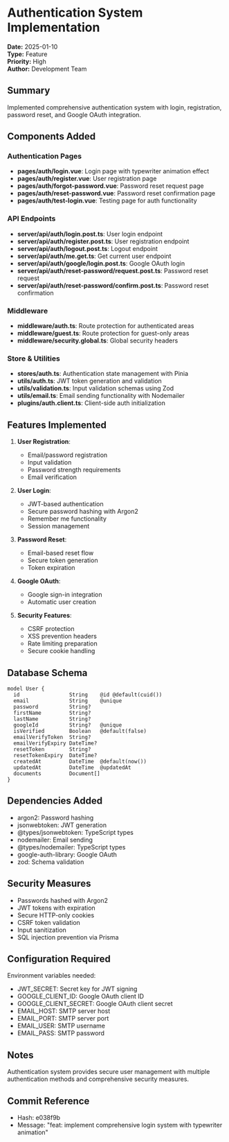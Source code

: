 # Authentication System Implementation
**Date:** 2025-01-10  
**Type:** Feature  
**Priority:** High  
**Author:** Development Team  

## Summary
Implemented comprehensive authentication system with login, registration, password reset, and Google OAuth integration.

## Components Added

### Authentication Pages
- **pages/auth/login.vue**: Login page with typewriter animation effect
- **pages/auth/register.vue**: User registration page
- **pages/auth/forgot-password.vue**: Password reset request page
- **pages/auth/reset-password.vue**: Password reset confirmation page
- **pages/auth/test-login.vue**: Testing page for auth functionality

### API Endpoints
- **server/api/auth/login.post.ts**: User login endpoint
- **server/api/auth/register.post.ts**: User registration endpoint
- **server/api/auth/logout.post.ts**: Logout endpoint
- **server/api/auth/me.get.ts**: Get current user endpoint
- **server/api/auth/google/login.post.ts**: Google OAuth login
- **server/api/auth/reset-password/request.post.ts**: Password reset request
- **server/api/auth/reset-password/confirm.post.ts**: Password reset confirmation

### Middleware
- **middleware/auth.ts**: Route protection for authenticated areas
- **middleware/guest.ts**: Route protection for guest-only areas
- **middleware/security.global.ts**: Global security headers

### Store & Utilities
- **stores/auth.ts**: Authentication state management with Pinia
- **utils/auth.ts**: JWT token generation and validation
- **utils/validation.ts**: Input validation schemas using Zod
- **utils/email.ts**: Email sending functionality with Nodemailer
- **plugins/auth.client.ts**: Client-side auth initialization

## Features Implemented
1. **User Registration**: 
   - Email/password registration
   - Input validation
   - Password strength requirements
   - Email verification

2. **User Login**:
   - JWT-based authentication
   - Secure password hashing with Argon2
   - Remember me functionality
   - Session management

3. **Password Reset**:
   - Email-based reset flow
   - Secure token generation
   - Token expiration

4. **Google OAuth**:
   - Google sign-in integration
   - Automatic user creation

5. **Security Features**:
   - CSRF protection
   - XSS prevention headers
   - Rate limiting preparation
   - Secure cookie handling

## Database Schema
```prisma
model User {
  id                String    @id @default(cuid())
  email             String    @unique
  password          String?
  firstName         String?
  lastName          String?
  googleId          String?   @unique
  isVerified        Boolean   @default(false)
  emailVerifyToken  String?
  emailVerifyExpiry DateTime?
  resetToken        String?
  resetTokenExpiry  DateTime?
  createdAt         DateTime  @default(now())
  updatedAt         DateTime  @updatedAt
  documents         Document[]
}
```

## Dependencies Added
- argon2: Password hashing
- jsonwebtoken: JWT generation
- @types/jsonwebtoken: TypeScript types
- nodemailer: Email sending
- @types/nodemailer: TypeScript types
- google-auth-library: Google OAuth
- zod: Schema validation

## Security Measures
- Passwords hashed with Argon2
- JWT tokens with expiration
- Secure HTTP-only cookies
- CSRF token validation
- Input sanitization
- SQL injection prevention via Prisma

## Configuration Required
Environment variables needed:
- JWT_SECRET: Secret key for JWT signing
- GOOGLE_CLIENT_ID: Google OAuth client ID
- GOOGLE_CLIENT_SECRET: Google OAuth client secret
- EMAIL_HOST: SMTP server host
- EMAIL_PORT: SMTP server port
- EMAIL_USER: SMTP username
- EMAIL_PASS: SMTP password

## Notes
Authentication system provides secure user management with multiple authentication methods and comprehensive security measures.

## Commit Reference
- Hash: e038f9b
- Message: "feat: implement comprehensive login system with typewriter animation"